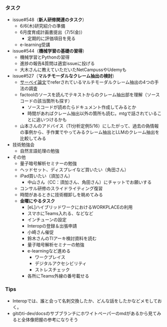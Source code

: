 ### タスク
- issue#548（**新人研修関連のタスク**）
  - 6/6(木)研究紹介の準備
  - 6月度育成計画書提出（7/5(金)）
    - 定期的に評価項目を見る
  - e-learning受講
- issue#544（**機械学習の基礎の習得**）
  - 機械学習とPythonの習得
  - 進捗の報告&質問は適宜issueに投げる
  - 大木さんに教えていただいたNetCampussやUdemyも
- issue#527（**マルチモーダルなクレーム抽出の検討**）
  - [サーベイ論文](https://arxiv.org/abs/2305.13507)でreferされているマルチモーダルクレーム抽出の4つの手法の調査
  - factoolのソースを読んでテキストからのクレーム抽出部を理解（ソースコードの該当箇所も探す）
    - ソースコードが読めたらドキュメント作成してみるとか
    - 時間があればクレーム抽出以外の箇所も読む。mtgで話されていることに追いつけるかも
  - 山本さんのアドバイス（TI分析定例5/16）にしたがって、過去の偽情報の事例から、手作業でやってみるクレーム抽出とLLMのクレーム抽出を比較してみる
- 技術勉強会
  - 自然言語処理の勉強
- その他
  - 量子暗号解析セミナーの勉強
  - ヘッドセット、ディスプレイなど買いたい（角田さん）
  - iPad買いたい（須加さん）
    - 中山さん（CC：須加さん、角田さん）にチャットでお願いする
  - コンサル研修のスライドライティング復習
  - 時間があるときに技術棚卸しを眺めてみる
  - **金曜にやるタスク**
    - [eL]ハイブリッドワークにおけるWORKPLACEの利用
    - スマホにTeams入れる、などなど
    - インチューンの設定
    - Interopの登録＆出張申請
    - 小崎さん催促
    - 鈴木さんのTIアーキ検討資料を読む
    - 量子暗号解析セミナーの勉強
    - e-learningなど進める
      - ワークプレイス
      - デジタルアクセシビリティ
      - ストレスチェック
    - 各所にTeams外線の番号載せる


### Tips
- Interopでは、誰と会って名刺交換したか、どんな話をしたかなどメモしておく。
- gitのti-dev/docsのサブブランチにホワイトペーパーのmdがあるから見てみると全体像把握の参考になりそう
